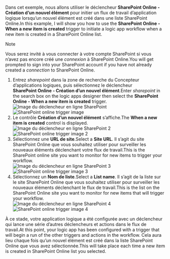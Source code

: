 <span data-ttu-id="62627-101">Dans cet exemple, nous allons utiliser le déclencheur **SharePoint Online - Création d’un nouvel élément** pour initier un flux de travail d’application logique lorsqu’un nouvel élément est créé dans une liste SharePoint Online.</span><span class="sxs-lookup"><span data-stu-id="62627-101">In this example, I will show you how to use the **SharePoint Online - When a new item is created** trigger to initiate a logic app workflow when a new item is created in a SharePoint Online list.</span></span>

> [!NOTE]
> <span data-ttu-id="62627-102">Vous serez invité à vous connecter à votre compte SharePoint si vous n’avez pas encore créé une *connexion* à SharePoint Online.</span><span class="sxs-lookup"><span data-stu-id="62627-102">You will get prompted to sign into your SharePoint account if you have not already created a *connection* to SharePoint Online.</span></span>  
> 
> 

1. <span data-ttu-id="62627-103">Entrez *sharepoint* dans la zone de recherche du Concepteur d’applications logiques, puis sélectionnez le déclencheur **SharePoint Online - Création d’un nouvel élément**.</span><span class="sxs-lookup"><span data-stu-id="62627-103">Enter *sharepoint* in the search box on the logic apps designer then select the **SharePoint Online - When a new item is created**  trigger.</span></span>  
   <span data-ttu-id="62627-104">![Image du déclencheur en ligne SharePoint](./media/connectors-create-api-sharepointonline/trigger-1.png)</span><span class="sxs-lookup"><span data-stu-id="62627-104">![SharePoint online trigger image ](./media/connectors-create-api-sharepointonline/trigger-1.png)</span></span>  
2. <span data-ttu-id="62627-105">Le contrôle **Création d’un nouvel élément** s’affiche.</span><span class="sxs-lookup"><span data-stu-id="62627-105">The **When a new item is created** control is displayed.</span></span>  
   <span data-ttu-id="62627-106">![Image du déclencheur en ligne SharePoint 2](./media/connectors-create-api-sharepointonline/trigger-2.png)</span><span class="sxs-lookup"><span data-stu-id="62627-106">![SharePoint online trigger image 2](./media/connectors-create-api-sharepointonline/trigger-2.png)</span></span>   
3. <span data-ttu-id="62627-107">Sélectionnez une **URL de site**.</span><span class="sxs-lookup"><span data-stu-id="62627-107">Select a **Site URL**.</span></span> <span data-ttu-id="62627-108">Il s’agit du site SharePoint Online que vous souhaitez utiliser pour surveiller les nouveaux éléments déclenchant votre flux de travail.</span><span class="sxs-lookup"><span data-stu-id="62627-108">This is the SharePoint online site you want to monitor for new items to trigger your workflow.</span></span>  
   <span data-ttu-id="62627-109">![Image du déclencheur en ligne SharePoint 3](./media/connectors-create-api-sharepointonline/trigger-3.png)</span><span class="sxs-lookup"><span data-stu-id="62627-109">![SharePoint online trigger image 3](./media/connectors-create-api-sharepointonline/trigger-3.png)</span></span>   
4. <span data-ttu-id="62627-110">Sélectionnez un **Nom de liste**.</span><span class="sxs-lookup"><span data-stu-id="62627-110">Select a **List name**.</span></span> <span data-ttu-id="62627-111">Il s’agit de la liste sur le site SharePoint Online que vous souhaitez utiliser pour surveiller les nouveaux éléments déclenchant le flux de travail.</span><span class="sxs-lookup"><span data-stu-id="62627-111">This is the list on the SharePoint Online site you want to monitor for new items that will trigger your workflow.</span></span>  
   <span data-ttu-id="62627-112">![Image du déclencheur en ligne SharePoint 4](./media/connectors-create-api-sharepointonline/trigger-4.png)</span><span class="sxs-lookup"><span data-stu-id="62627-112">![SharePoint online trigger image 4](./media/connectors-create-api-sharepointonline/trigger-4.png)</span></span>   

<span data-ttu-id="62627-113">À ce stade, votre application logique a été configurée avec un déclencheur qui lance une série d’autres déclencheurs et actions dans le flux de travail.</span><span class="sxs-lookup"><span data-stu-id="62627-113">At this point, your logic app has been configured with a trigger that will begin a run of the other triggers and actions in the workflow.</span></span> <span data-ttu-id="62627-114">Cela aura lieu chaque fois qu’un nouvel élément est créé dans la liste SharePoint Online que vous avez sélectionnée.</span><span class="sxs-lookup"><span data-stu-id="62627-114">This will take place each time a new item is created in SharePoint Online list you selected.</span></span>  

